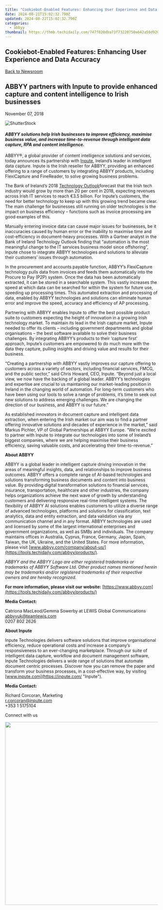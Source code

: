 ```yaml
---
title: "Cookiebot-Enabled Features: Enhancing User Experience and Data Accuracy"
date: 2024-08-21T15:02:32.790Z
updated: 2024-08-22T15:02:32.790Z
categories:
  - abbyy
thumbnail: https://thmb.techidaily.com/747f020dba73f73220750a642a58d9200a84cba1b61684b0bd89a4b6e70d1ea8.jpg
---
```


## Cookiebot-Enabled Features: Enhancing User Experience and Data Accuracy

[Back to Newsroom](https://tools.techidaily.com/abbyy/products/)

## ABBYY partners with Inpute to provide enhanced capture and content intelligence to Irish businesses

November 07, 2018

![ShutterStock](https://content.abbyy.com/-/media/project/abbyy/abbyy/branchtemplates/shutterstock_1272462163_1296-x-729.jpg?h=729&iar=0&w=1296)

#### _ABBYY solutions help Irish businesses to improve efficiency, maximise business value, and increase time-to-revenue through intelligent data capture, RPA and content intelligence._

[](https://tools.techidaily.com/abbyy/products/)ABBYY®, a global provider of content intelligence solutions and services, today announces its partnership with [Inpute](https://inpute.com/ "Inpute"), Ireland’s leader in intelligent data capture. Inpute is the Irish reseller for ABBYY, providing an enhanced offering to a range of customers by integrating ABBYY products, including FlexiCapture and FineReader, to solve growing business problems.

The Bank of Ireland’s 2018 [Technology Outlook](http://www.isin.ie/assets/91/7591BEB3-D2E2-4E35-921C071A9D0AFFB5%5Fdocument/BankofIreland%5FTech%5FH218.pdf "Technology Outlook")forecast that the Irish tech industry would grow by more than 20 per cent in 2018, expecting revenues across Irish IT services to reach €3.5 billion. For Inpute’s customers, the need for better technology to keep up with this growing trend became clear. The main challenge for businesses still running on older technologies is the impact on business efficiency – functions such as invoice processing are good examples of this.

Manually entering invoice data can cause major issues for businesses, be it inaccuracies caused by human error or the inability to maximise time and cost-efficiency in document-heavy processes. With a Gartner analyst in the Bank of Ireland Technology Outlook finding that “automation is the most meaningful change to the IT services business model since offshoring”, Inpute chose to integrate ABBYY technologies and solutions to alleviate their customers’ issues through automation.

In the procurement and accounts payable function, ABBYY’s FlexiCapture technology pulls data from invoices and feeds them automatically into the Procure to Pay (P2P) system. Once the data has been automatically extracted, it can be stored in a searchable system. This vastly increases the speed at which data can be searched for within the system for future use, speeding up processing times. This automated extraction and processing of data, enabled by ABBYY technologies and solutions can eliminate human error and improve the speed, accuracy and efficiency of AP processing.

Partnering with ABBYY enables Inpute to offer the best possible product suite to customers expecting the height of innovation in a growing Irish technology market. To maintain its lead in the Irish capture market, Inpute needed to offer its clients – including government departments and global organisations – the best software available to solve their business challenges. By integrating ABBYY’s products to their ‘capture first’ approach, Inpute’s customers are empowered to do much more with the data they capture, pulling insights and driving value and results for their business.

“Creating a partnership with ABBYY vastly improves our capture offering to customers across a variety of sectors, including financial services, FMCG, and the public sector,” said Chris Howard, CEO, Inpute. “Beyond just a local view, we now have the backing of a global leader. ABBYY’s technologies and expertise are crucial to us maintaining our market-leading position in Ireland in the changing world of automation. For long-term customers who have been using our tools to solve a range of problems, it’s time to seek out new solutions to address emerging challenges. We are changing the direction of our business, and ABBYY is our future.”

As established innovators in document capture and intelligent data extraction, when entering the Irish market our aim was to find a partner offering innovative solutions and decades of experience in the market,” said Markus Pichler, VP of Global Partnerships at ABBYY Europe. “We’re excited to partner with Inpute to integrate our technologies into some of Ireland’s biggest companies, where we are helping maximise their business efficiency, saving valuable costs, and accelerating their time-to-revenue.”

  
**About ABBYY**

ABBYY is a global leader in intelligent capture driving innovation in the areas of meaningful insights, data, and relationships to improve business outcomes. ABBYY offers a complete range of AI-based technologies and solutions transforming business documents and content into business value. By providing digital transformation solutions to financial services, insurance, transportation, healthcare and other industries, the company helps organizations achieve the next wave of growth by understanding customers and delivering responsive real-time intelligent systems. The flexibility of ABBYY AI solutions enables customers to utilize a diverse range of advanced technologies, platforms and solutions for classification, text analytics, data and entity extraction, and data validation via any communication channel and in any format. ABBYY technologies are used and licensed by some of the largest international enterprises and government organizations, as well as SMBs and individuals. The company maintains offices in Australia, Cyprus, France, Germany, Japan, Spain, Taiwan, the UK, Ukraine, and the United States. For more information, please visit [www.abbyy.com/company/about-us/](https://tools.techidaily.com/abbyy/products/).

_ABBYY and the ABBYY Logo are either registered trademarks or trademarks of ABBYY Software Ltd. Other product names mentioned herein may be trademarks and/or registered trademarks of their respective owners and are hereby recognized._

  
**For more information, please visit our website:** [https://www.abbyy.com](https://tools.techidaily.com/abbyy/products/)

  
**Media Contact:**

Catriona MacLeod/Gemma Sowerby at LEWIS Global Communications  
[abbyyuk@teamlewis.com](https://tools.techidaily.com/abbyy/products/)  
0207 802 2626

  
**About Inpute**

Inpute Technologies delivers software solutions that improve organisational efficiency, reduce operational costs and increase a company’s responsiveness to an ever-changing marketplace. Through our suite of intelligent data capture, workflow and document management software, Inpute Technologies delivers a wide range of solutions that automate document centric processes. Discover how you can remove the paper and transform your business processes, in a cost-effective way, by visiting [www.inpute.com](https://inpute.com/ "Inpute").

  
**Media Contact:**

Richard Corcoran, Marketing  
[r.corcoran@inpute.com](https://tools.techidaily.com/abbyy/products/)  
+353 1 5175104

  
Connect with us

<ins class="adsbygoogle"
     style="display:block"
     data-ad-format="autorelaxed"
     data-ad-client="ca-pub-7571918770474297"
     data-ad-slot="1223367746"></ins>



<ins class="adsbygoogle"
     style="display:block"
     data-ad-client="ca-pub-7571918770474297"
     data-ad-slot="8358498916"
     data-ad-format="auto"
     data-full-width-responsive="true"></ins>

<!-- affiliate ads begin -->
<a href="https://appsumo.8odi.net/c/5597632/2075482/7443" target="_top" id="2075482"><img src="//a.impactradius-go.com/display-ad/7443-2075482" border="0" alt="" width="1200" height="600"/></a><img height="0" width="0" src="https://appsumo.8odi.net/i/5597632/2075482/7443" style="position:absolute;visibility:hidden;" border="0" />
<!-- affiliate ads end -->